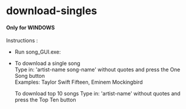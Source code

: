 download-singles
================
#### Only for WINDOWS
Instructions :  
- Run song_GUI.exe:    
- To download a single song         
   Type in: 'artist-name song-name'  without quotes and press the One Song button         
   Examples: Taylor Swift Fifteen, Eminem Mockingbird 

   To download top 10 songs
        Type in: 'artist-name' without quotes and press the Top Ten button
